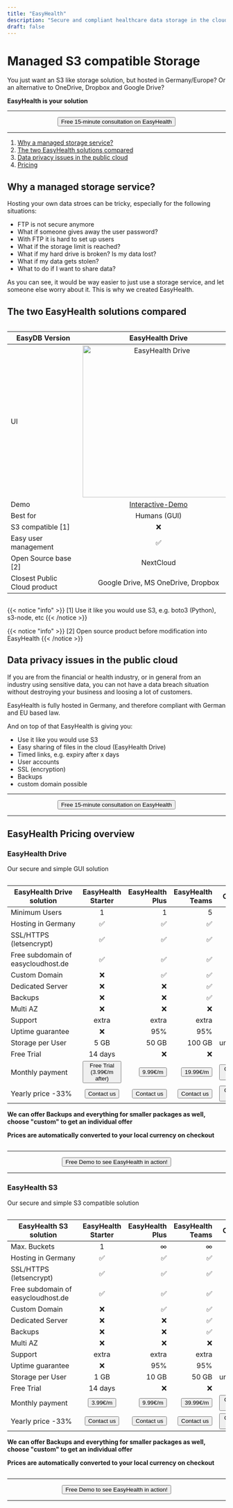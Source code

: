 ```yaml
---
title: "EasyHealth"
description: "Secure and compliant healthcare data storage in the cloud"
draft: false
---
```




<!-- <center>
    <video controls width="60%" poster="videos/EasyHealth/EasyHealth-thumbnail.png">
        <source src="videos/EasyHealth/EasyHealth.webm"
                type="video/webm">
        <source src="videos/EasyHealth/EasyHealth.mp4"
                type="video/mp4">
        Use a newer browser to see this video.
    </video>
</center> -->

# Managed S3 compatible Storage

You just want an S3 like storage solution, but hosted in Germany/Europe? Or an alternative to OneDrive, Dropbox and Google Drive?

**EasyHealth is your solution**

<hr>
<center>
    <a href="/contact" target="_blank"><button type="link" class="input-group-text btn btn-primary rounded">Free 15-minute consultation on EasyHealth</button></a>
</center>
<hr>

1. [Why a managed storage service?](/easyservices/EasyHealth/#why-a-managed-storage-service)
2. [The two EasyHealth solutions compared](/easyservices/EasyHealth/#the-two-EasyHealth-solutions-compared)
3. [Data privacy issues in the public cloud](/easyservices/EasyHealth/#data-privacy-issues-in-the-public-cloud)
4. [Pricing](/easyservices/EasyHealth/#EasyHealth-pricing-overview)

## Why a managed storage service?

Hosting your own data stroes can be tricky, especially for the following situations:

- FTP is not secure anymore
- What if someone gives away the user password?
- With FTP it is hard to set up users
- What if the storage limit is reached?
- What if my hard drive is broken? Is my data lost?
- What if my data gets stolen?
- What to do if I want to share data?

As you can see, it would be way easier to just use a storage service, and let someone else worry about it. This is why we created EasyHealth.

## The two EasyHealth solutions compared

<div style="overflow-x:auto;">


| <div style="width:150px">EasyDB Version</div>   | EasyHealth Drive   | EasyHealth S3    |
| ------------- |:-------------:| -----:|
| UI |  <img loading="lazy" style="width:350px" src="images/easyservices/EasyHealth/EasyHealth-drive.png" alt="EasyHealth Drive"> |  <img loading="lazy" style="width:350px" src="images/easyservices/EasyHealth/EasyHealth-minio.png" alt="EasyHealth S3"> |
| Demo | <a href="https://demo.owncloud.org/" target="_blank">Interactive-Demo</a> | <a href="https://play.minio.io:9443/" target="_blank">Interactive-Demo</a> |
| Best for | Humans (GUI) | Machines/Code |
| S3 compatible [1] | &#x274C; | &#x2705; |
| Easy user management | &#x2705; | &#x274C; |
| Open Source base [2] | NextCloud | MinIO |
| Closest Public Cloud product | Google Drive, MS OneDrive, Dropbox | AWS S3, Google Cloud Storage |

</div>

{{< notice "info" >}}
  [1] Use it like you would use S3, e.g. boto3 (Python), s3-node, etc
{{< /notice >}}

{{< notice "info" >}}
  [2] Open source product before modification into EasyHealth
{{< /notice >}}


## Data privacy issues in the public cloud

If you are from the financial or health industry, or in general from an industry using sensitive data, you can not have a data breach situation without destroying your business and loosing a lot of customers. 

EasyHealth is fully hosted in Germany, and therefore compliant with German and EU based law.

And on top of that EasyHealth is giving you:

- Use it like you would use S3
- Easy sharing of files in the cloud (EasyHealth Drive)
- Timed links, e.g. expiry after x days
- User accounts
- SSL (encryption)
- Backups
- custom domain possible

<hr>
<center>
    <a href="/contact" target="_blank"><button type="link" class="input-group-text btn btn-primary rounded">Free 15-minute consultation on EasyHealth</button></a>
</center>
<hr>

## EasyHealth Pricing overview

### EasyHealth Drive 

Our secure and simple GUI solution

<div style="overflow-x:auto;">

| <div style="width:150px">EasyHealth Drive solution</div>   | EasyHealth Starter | EasyHealth Plus  | EasyHealth Teams | Custom |
| ------------- |:-------------:| ------------:| -----:| -----:| 
| Minimum Users | 1 | 1 |  5 | 20 |
| Hosting in Germany | &#x2705; | &#x2705; | &#x2705; | &#x2705; | 
| SSL/HTTPS (letsencrypt) | &#x2705; |  &#x2705; |  &#x2705; | &#x2705; | 
| Free subdomain of easycloudhost.de | &#x2705; |  &#x2705; | &#x2705; | &#x2705; | 
| Custom Domain | &#x274C; | &#x2705; | &#x2705; | &#x2705; |
| Dedicated Server |  &#x274C; | &#x274C; | &#x2705; | &#x2705; |
| Backups | &#x274C; | &#x274C; | &#x2705; | &#x2705; | 
| Multi AZ | &#x274C; | &#x274C; | &#x274C; | &#x2705; |
| Support | extra | extra | extra  | &#x2705; |
| Uptime guarantee |  &#x274C; | 95% | 95% | 99% |
| Storage per User | 5 GB | 50 GB | 100 GB | unlimited | 
| Free Trial | 14 days |  &#x274C; |  &#x274C; |  &#x274C; | 
| Monthly payment | <a href="https://buy.stripe.com/9AQ5mNaF6cNq9gcbJf" target="_blank"><button type="link" class="input-group-text btn btn-primary rounded">Free Trial (3.99€/m after)</button></a> | <a href="https://buy.stripe.com/6oEdTjdRieVy0JG4gO" target="_blank"><button type="link" class="input-group-text btn btn-primary rounded">9.99€/m</button></a> | <a href="https://buy.stripe.com/8wMdTjfZq7t64ZW8x5" target="_blank"><button type="link" class="input-group-text btn btn-primary rounded">19.99€/m</button></a> |  <a href="/contact" target="_blank"><button type="link" class="input-group-text btn btn-primary rounded">Contact us</button></a> |
| Yearly price -33% | <a href="/contact" target="_blank"><button type="link" class="input-group-text btn btn-secondary rounded">Contact us</button></a> |<a href="/contact" target="_blank"><button type="link" class="input-group-text btn btn-secondary rounded">Contact us</button></a> |<a href="/contact" target="_blank"><button type="link" class="input-group-text btn btn-secondary rounded">Contact us</button></a> |<a href="/contact" target="_blank"><button type="link" class="input-group-text btn btn-secondary rounded">Contact us</button></a> |
 
**We can offer Backups and everything for smaller packages as well, choose "custom" to get an individual offer**

**Prices are automatically converted to your local currency on checkout**
</div>


<hr>
<center>
    <a href="/contact" target="_blank"><button type="link" class="input-group-text btn btn-primary rounded">Free Demo to see EasyHealth in action!</button></a>
</center>
<hr>

### EasyHealth S3

Our secure and simple S3 compatible solution

<div style="overflow-x:auto;">

| <div style="width:150px">EasyHealth S3 solution</div>   | EasyHealth Starter | EasyHealth Plus  | EasyHealth Teams | Custom |
| ------------- |:-------------:| ------------:| -----:| -----:| 
| Max. Buckets | 1 | &infin; |  &infin; | &infin; |
| Hosting in Germany | &#x2705; | &#x2705; | &#x2705; | &#x2705; | 
| SSL/HTTPS (letsencrypt) | &#x2705; |  &#x2705; |  &#x2705; | &#x2705; | 
| Free subdomain of easycloudhost.de | &#x2705; |  &#x2705; | &#x2705; | &#x2705; | 
| Custom Domain | &#x274C; | &#x2705; | &#x2705; | &#x2705; |
| Dedicated Server |  &#x274C; | &#x274C; | &#x2705; | &#x2705; |
| Backups | &#x274C; | &#x274C; | &#x2705; | &#x2705; | 
| Multi AZ | &#x274C; | &#x274C; | &#x274C; | &#x2705; |
| Support | extra | extra | extra  | &#x2705; |
| Uptime guarantee |  &#x274C; | 95% | 95% | 99% |
| Storage per User | 1 GB | 10 GB | 50 GB | unlimited | 
| Free Trial | 14 days |  &#x274C; |  &#x274C; |  &#x274C; | 
| Monthly payment | <a href="https://buy.stripe.com/8wM7uV5kM6p2dws28I" target="_blank"><button type="link" class="input-group-text btn btn-primary rounded">3.99€/m</button></a> | <a href="https://buy.stripe.com/14k02taF66p2gIEcNn" target="_blank"><button type="link" class="input-group-text btn btn-primary rounded">9.99€/m</button></a> | <a href="https://buy.stripe.com/8wM02teVm3cQ0JG6p1" target="_blank"><button type="link" class="input-group-text btn btn-primary rounded">39.99€/m</button></a> |  <a href="/contact" target="_blank"><button type="link" class="input-group-text btn btn-primary rounded">Contact us</button></a> |
| Yearly price -33% | <a href="/contact" target="_blank"><button type="link" class="input-group-text btn btn-secondary rounded">Contact us</button></a> |<a href="/contact" target="_blank"><button type="link" class="input-group-text btn btn-secondary rounded">Contact us</button></a> |<a href="/contact" target="_blank"><button type="link" class="input-group-text btn btn-secondary rounded">Contact us</button></a> |<a href="/contact" target="_blank"><button type="link" class="input-group-text btn btn-secondary rounded">Contact us</button></a> |
 
**We can offer Backups and everything for smaller packages as well, choose "custom" to get an individual offer**

**Prices are automatically converted to your local currency on checkout**
</div>

<hr>
<center>
    <a href="/contact" target="_blank"><button type="link" class="input-group-text btn btn-primary rounded">Free Demo to see EasyHealth in action!</button></a>
</center>
<hr>